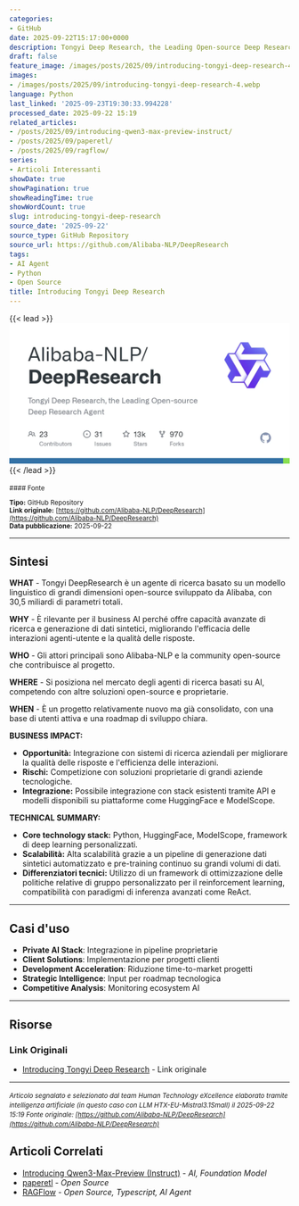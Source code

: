 ```yaml
---
categories:
- GitHub
date: 2025-09-22T15:17:00+0000
description: Tongyi Deep Research, the Leading Open-source Deep Research Agent
draft: false
feature_image: /images/posts/2025/09/introducing-tongyi-deep-research-4.webp
images:
- /images/posts/2025/09/introducing-tongyi-deep-research-4.webp
language: Python
last_linked: '2025-09-23T19:30:33.994228'
processed_date: 2025-09-22 15:19
related_articles:
- /posts/2025/09/introducing-qwen3-max-preview-instruct/
- /posts/2025/09/paperetl/
- /posts/2025/09/ragflow/
series:
- Articoli Interessanti
showDate: true
showPagination: true
showReadingTime: true
showWordCount: true
slug: introducing-tongyi-deep-research
source_date: '2025-09-22'
source_type: GitHub Repository
source_url: https://github.com/Alibaba-NLP/DeepResearch
tags:
- AI Agent
- Python
- Open Source
title: Introducing Tongyi Deep Research
---
```


{{< lead >}}
![DeepResearch repository preview](/images/posts/2025/09/introducing-tongyi-deep-research-4.webp)
{{< /lead >}}

<small>
#### Fonte

**Tipo:** GitHub Repository  
**Link originale:** [https://github.com/Alibaba-NLP/DeepResearch](https://github.com/Alibaba-NLP/DeepResearch)  
**Data pubblicazione:** 2025-09-22

</small>

---

## Sintesi

**WHAT** - Tongyi DeepResearch è un agente di ricerca basato su un modello linguistico di grandi dimensioni open-source sviluppato da Alibaba, con 30,5 miliardi di parametri totali.

**WHY** - È rilevante per il business AI perché offre capacità avanzate di ricerca e generazione di dati sintetici, migliorando l'efficacia delle interazioni agenti-utente e la qualità delle risposte.

**WHO** - Gli attori principali sono Alibaba-NLP e la community open-source che contribuisce al progetto.

**WHERE** - Si posiziona nel mercato degli agenti di ricerca basati su AI, competendo con altre soluzioni open-source e proprietarie.

**WHEN** - È un progetto relativamente nuovo ma già consolidato, con una base di utenti attiva e una roadmap di sviluppo chiara.

**BUSINESS IMPACT:**
- **Opportunità:** Integrazione con sistemi di ricerca aziendali per migliorare la qualità delle risposte e l'efficienza delle interazioni.
- **Rischi:** Competizione con soluzioni proprietarie di grandi aziende tecnologiche.
- **Integrazione:** Possibile integrazione con stack esistenti tramite API e modelli disponibili su piattaforme come HuggingFace e ModelScope.

**TECHNICAL SUMMARY:**
- **Core technology stack:** Python, HuggingFace, ModelScope, framework di deep learning personalizzati.
- **Scalabilità:** Alta scalabilità grazie a un pipeline di generazione dati sintetici automatizzato e pre-training continuo su grandi volumi di dati.
- **Differenziatori tecnici:** Utilizzo di un framework di ottimizzazione delle politiche relative di gruppo personalizzato per il reinforcement learning, compatibilità con paradigmi di inferenza avanzati come ReAct.

---

## Casi d'uso

- **Private AI Stack**: Integrazione in pipeline proprietarie
- **Client Solutions**: Implementazione per progetti clienti
- **Development Acceleration**: Riduzione time-to-market progetti
- **Strategic Intelligence**: Input per roadmap tecnologica
- **Competitive Analysis**: Monitoring ecosystem AI

---



## Risorse

### Link Originali
- [Introducing Tongyi Deep Research](https://github.com/Alibaba-NLP/DeepResearch) - Link originale


---

*<small>Articolo segnalato e selezionato dal team Human Technology eXcellence elaborato tramite intelligenza artificiale (in questo caso con LLM HTX-EU-Mistral3.1Small) il 2025-09-22 15:19
Fonte originale: [https://github.com/Alibaba-NLP/DeepResearch](https://github.com/Alibaba-NLP/DeepResearch)</small>*

## Articoli Correlati

- [Introducing Qwen3-Max-Preview (Instruct)](/posts/2025/09/introducing-qwen3-max-preview-instruct/) - *AI, Foundation Model*
- [paperetl](/posts/2025/09/paperetl/) - *Open Source*
- [RAGFlow](/posts/2025/09/ragflow/) - *Open Source, Typescript, AI Agent*